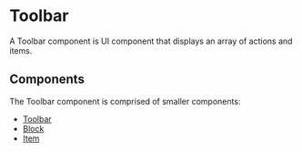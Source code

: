 # Toolbar

A Toolbar component is UI component that displays an array of actions and items.


## Components

The Toolbar component is comprised of smaller components:

* [Toolbar](./docs/Toolbar.md)
* [Block](./docs/Block.md)
* [Item](./docs/Item.md)
